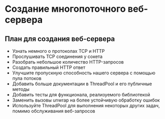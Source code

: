 # Создание многопоточного веб-сервера

## План для создания веб-сервера

* Узнать немного о протоколах TCP и HTTP
* Прослушивать TCP соединения у сокета
* Разобрать небольшое количество HTTP-запросов
* Создать правильный HTTP ответ
* Улучшите пропускную способность нашего сервера с помощью пула потоков
* Добавить больше документации в ThreadPool и его публичные методы
* Добавить тесты для функционала, реализуемого библиотекой
* Заменить вызовы unwrap на более устойчивую обработку ошибок
* Используйте ThreadPool для выполнения некоторых других задач, помимо обслуживания веб-запросов
